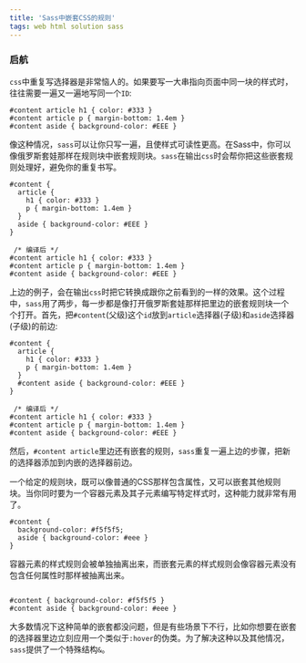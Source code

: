 ```yaml
---
title: 'Sass中嵌套CSS的规则'
tags: web html solution sass
---
```


### 启航

<div class="content-intro view-box "><p></p><p><code>css</code>中重复写选择器是非常恼人的。如果要写一大串指向页面中同一块的样式时，往往需要一遍又一遍地写同一个<code>ID</code>:</p><pre><a class="code-copy right0" title="复制到剪切板"><i class="icon-copy"></i></a><code class="hljs css"><span><span class="hljs-selector-id">#content</span></span> <span><span class="hljs-selector-tag">article</span></span> <span><span class="hljs-selector-tag">h1</span></span> <span>{ <span><span><span class="hljs-attribute">color</span></span>:<span> <span><span class="hljs-number">#333</span></span> </span></span></span>}
<span><span class="hljs-selector-id">#content</span></span> <span><span class="hljs-selector-tag">article</span></span> <span><span class="hljs-selector-tag">p</span></span> <span>{ <span><span><span class="hljs-attribute">margin-bottom</span></span>:<span> <span><span class="hljs-number">1.4em</span></span> </span></span></span>}
<span><span class="hljs-selector-id">#content</span></span> <span><span class="hljs-selector-tag">aside</span></span> <span>{ <span><span><span class="hljs-attribute">background-color</span></span>:<span> <span><span class="hljs-number">#EEE</span></span> </span></span></span>}</code></pre><p>像这种情况，<code>sass</code>可以让你只写一遍，且使样式可读性更高。在Sass中，你可以像俄罗斯套娃那样在规则块中嵌套规则块。<code>sass</code>在输出<code>css</code>时会帮你把这些嵌套规则处理好，避免你的重复书写。</p><pre><a class="code-copy right0" title="复制到剪切板"><i class="icon-copy"></i></a><code class="hljs bash"><span><span class="hljs-comment">#content</span></span><span class="hljs-comment"> {</span>
  <span>article</span> {
    <span>h1</span> { <span>color</span><span>: <span><span class="hljs-comment">#333</span></span><span class="hljs-comment"> }</span>
    </span><span><span>p</span></span><span> { </span><span><span>margin-bottom</span></span><span>: <span>1.4em</span> }
  }
  </span><span><span>aside</span></span><span> { </span><span><span>background-color</span></span><span>: <span><span class="hljs-comment">#EEE</span></span><span class="hljs-comment"> }</span>
}
</span></code></pre><pre><a class="code-copy right0" title="复制到剪切板"><i class="icon-copy"></i></a><code class="hljs css"> <span><span class="hljs-comment">/* 编译后 */</span></span>
<span><span class="hljs-selector-id">#content</span></span> <span><span class="hljs-selector-tag">article</span></span> <span><span class="hljs-selector-tag">h1</span></span> <span>{ <span><span><span class="hljs-attribute">color</span></span>:<span> <span><span class="hljs-number">#333</span></span> </span></span></span>}
<span><span class="hljs-selector-id">#content</span></span> <span><span class="hljs-selector-tag">article</span></span> <span><span class="hljs-selector-tag">p</span></span> <span>{ <span><span><span class="hljs-attribute">margin-bottom</span></span>:<span> <span><span class="hljs-number">1.4em</span></span> </span></span></span>}
<span><span class="hljs-selector-id">#content</span></span> <span><span class="hljs-selector-tag">aside</span></span> <span>{ <span><span><span class="hljs-attribute">background-color</span></span>:<span> <span><span class="hljs-number">#EEE</span></span> </span></span></span>}</code></pre><p>上边的例子，会在输出<code>css</code>时把它转换成跟你之前看到的一样的效果。这个过程中，<code>sass</code>用了两步，每一步都是像打开俄罗斯套娃那样把里边的嵌套规则块一个个打开。首先，把<code>#content</code>(父级)这个<code>id</code>放到<code>article</code>选择器(子级)和<code>aside</code>选择器(子级)的前边:</p><pre><a class="code-copy right0" title="复制到剪切板"><i class="icon-copy"></i></a><code class="hljs bash"><span><span class="hljs-comment">#content</span></span><span class="hljs-comment"> {</span>
  <span>article</span> {
    <span>h1</span> { <span>color</span><span>: <span><span class="hljs-comment">#333</span></span><span class="hljs-comment"> }</span>
    </span><span><span>p</span></span><span> { </span><span><span>margin-bottom</span></span><span>: <span>1.4em</span> }
  }
  </span><span><span><span><span class="hljs-comment">#c</span></span><span class="hljs-comment">ontent</span></span></span><span><span class="hljs-comment"> </span></span><span><span><span class="hljs-comment">aside</span></span></span><span><span class="hljs-comment"> { </span></span><span><span><span class="hljs-comment">background-color</span></span></span><span><span class="hljs-comment">: </span><span><span class="hljs-comment">#EEE</span></span><span class="hljs-comment"> }</span>
}
</span></code></pre><pre><a class="code-copy right0" title="复制到剪切板"><i class="icon-copy"></i></a><code class="hljs css"> <span><span class="hljs-comment">/* 编译后 */</span></span>
<span><span class="hljs-selector-id">#content</span></span> <span><span class="hljs-selector-tag">article</span></span> <span><span class="hljs-selector-tag">h1</span></span> <span>{ <span><span><span class="hljs-attribute">color</span></span>:<span> <span><span class="hljs-number">#333</span></span> </span></span></span>}
<span><span class="hljs-selector-id">#content</span></span> <span><span class="hljs-selector-tag">article</span></span> <span><span class="hljs-selector-tag">p</span></span> <span>{ <span><span><span class="hljs-attribute">margin-bottom</span></span>:<span> <span><span class="hljs-number">1.4em</span></span> </span></span></span>}
<span><span class="hljs-selector-id">#content</span></span> <span><span class="hljs-selector-tag">aside</span></span> <span>{ <span><span><span class="hljs-attribute">background-color</span></span>:<span> <span><span class="hljs-number">#EEE</span></span> </span></span></span>}</code></pre><p>然后，<code>#content article</code>里边还有嵌套的规则，<code>sass</code>重复一遍上边的步骤，把新的选择器添加到内嵌的选择器前边。</p><p>一个给定的规则块，既可以像普通的CSS那样包含属性，又可以嵌套其他规则块。当你同时要为一个容器元素及其子元素编写特定样式时，这种能力就非常有用了。</p><pre><a class="code-copy right0" title="复制到剪切板"><i class="icon-copy"></i></a><code class="hljs bash"><span><span class="hljs-comment">#content</span></span><span class="hljs-comment"> {</span>
  <span>background-color</span><span>: <span><span class="hljs-comment">#f5f5f5</span></span><span class="hljs-comment">;</span></span>
  <span>aside</span> { <span>background-color</span><span>: <span><span class="hljs-comment">#eee</span></span><span class="hljs-comment"> }</span>
}</span></code></pre><p>容器元素的样式规则会被单独抽离出来，而嵌套元素的样式规则会像容器元素没有包含任何属性时那样被抽离出来。</p><pre><a class="code-copy right0" title="复制到剪切板"><i class="icon-copy"></i></a><code class="hljs css">
<span><span class="hljs-selector-id">#content</span></span> <span>{ <span><span><span class="hljs-attribute">background-color</span></span>:<span> <span><span class="hljs-number">#f5f5f5</span></span> </span></span></span>}
<span><span class="hljs-selector-id">#content</span></span> <span><span class="hljs-selector-tag">aside</span></span> <span>{ <span><span><span class="hljs-attribute">background-color</span></span>:<span> <span><span class="hljs-number">#eee</span></span> </span></span></span>}</code></pre><p>大多数情况下这种简单的嵌套都没问题，但是有些场景下不行，比如你想要在嵌套的选择器里边立刻应用一个类似于<code>:hover</code>的伪类。为了解决这种以及其他情况，<code>sass</code>提供了一个特殊结构<code>&amp;</code>。</p></div>